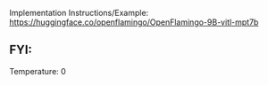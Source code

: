 Implementation Instructions/Example:
https://huggingface.co/openflamingo/OpenFlamingo-9B-vitl-mpt7b

FYI: 
-

Temperature: 
0
